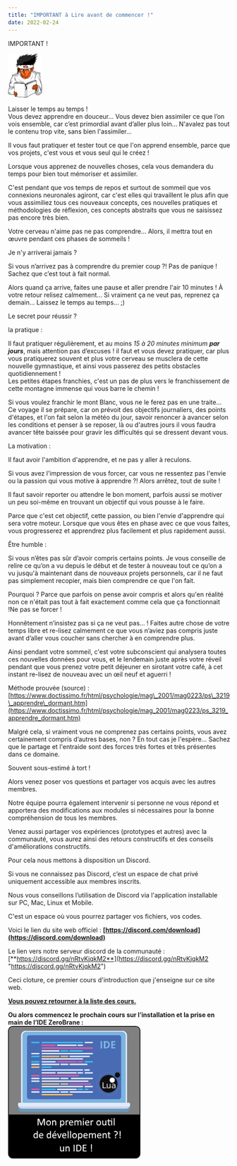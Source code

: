 ```yaml
---
title: "IMPORTANT à Lire avant de commencer !"
date: 2022-02-24
---
```


IMPORTANT !

![](images/Perso_cours_mini_100pxheight.png)

Laisser le temps au temps !  
Vous devez apprendre en douceur… Vous devez bien assimiler ce que l’on vois ensemble, car c’est primordial avant d’aller plus loin… N'avalez pas tout le contenu trop vite, sans bien l'assimiler…

Il vous faut pratiquer et tester tout ce que l'on apprend ensemble, parce que vos projets, c'est vous et vous seul qui le créez !

Lorsque vous apprenez de nouvelles choses, cela vous demandera du temps pour bien tout mémoriser et assimiler.

C'est pendant que vos temps de repos et surtout de sommeil que vos connexions neuronales agiront, car c'est elles qui travaillent le plus afin que vous assimiliez tous ces nouveaux concepts, ces nouvelles pratiques et méthodologies de réflexion, ces concepts abstraits que vous ne saisissez pas encore très bien.

Votre cerveau n'aime pas ne pas comprendre... Alors, il mettra tout en œuvre pendant ces phases de sommeils !

Je n'y arriverai jamais ?

Si vous n’arrivez pas à comprendre du premier coup ?! Pas de panique ! Sachez que c’est tout à fait normal.

Alors quand ça arrive, faites une pause et aller prendre l'air 10 minutes ! À votre retour relisez calmement... Si vraiment ça ne veut pas, reprenez ça demain... Laissez le temps au temps... ;)

Le secret pour réussir ?

la pratique :

Il faut pratiquer régulièrement, et au moins _15 à 20 minutes minimum **par jours**_, mais attention pas d’excuses ! il faut et vous devez pratiquer, car plus vous pratiquerez souvent et plus votre cerveau se musclera de cette nouvelle gymnastique, et ainsi vous passerez des petits obstacles quotidiennement !  
Les petites étapes franchies, c'est un pas de plus vers le franchissement de cette montagne immense qui vous barre le chemin !

Si vous voulez franchir le mont Blanc, vous ne le ferez pas en une traite... Ce voyage il se prépare, car on prévoit des objectifs journaliers, des points d'étapes, et l'on fait selon la météo du jour, savoir renoncer à avancer selon les conditions et penser à se reposer, là ou d'autres jours il vous faudra avancer tête baissée pour gravir les difficultés qui se dressent devant vous.

La motivation :

Il faut avoir l'ambition d'apprendre, et ne pas y aller à reculons.

  
Si vous avez l'impression de vous forcer, car vous ne ressentez pas l'envie ou la passion qui vous motive à apprendre ?! Alors arrêtez, tout de suite !

  
Il faut savoir reporter ou attendre le bon moment, parfois aussi se motiver un peu soi-même en trouvant un objectif qui vous pousse à le faire.

  
Parce que c'est cet objectif, cette passion, ou bien l'envie d'apprendre qui sera votre moteur. Lorsque que vous êtes en phase avec ce que vous faites, vous progresserez et apprendrez plus facilement et plus rapidement aussi.

Être humble :

Si vous n’êtes pas sûr d’avoir compris certains points. Je vous conseille de relire ce qu’on a vu depuis le début et de tester à nouveau tout ce qu’on a vu jusqu'à maintenant dans de nouveaux projets personnels, car il ne faut pas simplement recopier, mais bien comprendre ce que l'on fait.

  
Pourquoi ? Parce que parfois on pense avoir compris et alors qu'en réalité non ce n'était pas tout à fait exactement comme cela que ça fonctionnait !Ne pas se forcer !

Honnêtement n’insistez pas si ça ne veut pas… ! Faites autre chose de votre temps libre et re-lisez calmement ce que vous n’aviez pas compris juste avant d’aller vous coucher sans chercher à en comprendre plus.

Ainsi pendant votre sommeil, c'est votre subconscient qui analysera toutes ces nouvelles données pour vous, et le lendemain juste après votre réveil pendant que vous prenez votre petit déjeuner en sirotant votre café, à cet instant re-lisez de nouveau avec un œil neuf et aguerri !

Méthode prouvée (source) : [https://www.doctissimo.fr/html/psychologie/mag\_2001/mag0223/ps\_3219\_apprendre\_dormant.htm](https://www.doctissimo.fr/html/psychologie/mag_2001/mag0223/ps_3219_apprendre_dormant.htm)

Malgré cela, si vraiment vous ne comprenez pas certains points, vous avez certainement compris d’autres bases, non ? En tout cas je l'espère… Sachez que le partage et l'entraide sont des forces très fortes et très présentes dans ce domaine.

Souvent sous-estimé à tort !

Alors venez poser vos questions et partager vos acquis avec les autres membres.

Notre équipe pourra également intervenir si personne ne vous répond et apportera des modifications aux modules si nécessaires pour la bonne compréhension de tous les membres.

Venez aussi partager vos expériences (prototypes et autres) avec la communauté, vous aurez ainsi des retours constructifs et des conseils d'améliorations constructifs.

Pour cela nous mettons à disposition un Discord.

Si vous ne connaissez pas Discord, c’est un espace de chat privé uniquement accessible aux membres inscrits.

Nous vous conseillons l’utilisation de Discord via l'application installable sur PC, Mac, Linux et Mobile.

C'est un espace où vous pourrez partager vos fichiers, vos codes.

Voici le lien du site web officiel : **[https://discord.com/download](https://discord.com/download)**

Le lien vers notre serveur discord de la communauté : [**https://discord.gg/nRtvKjqkM2**](https://discord.gg/nRtvKjqkM2 "https://discord.gg/nRtvKjqkM2")

Ceci cloture, ce premier cours d'introduction que j'enseigne sur ce site web.

**[Vous pouvez retourner à la liste des cours.](https://gamelogiq.dev/?page_id=18 "Vous pouvez retournez à la liste des cours.")**

**Ou alors commencez le prochain cours sur l’installation et la prise en main de l’IDE ZeroBrane :**  
[![](images/Mon-premier_Outil_IDE_Lua.png)](https://gamelogiq.dev/?page_id=267 "￼")
